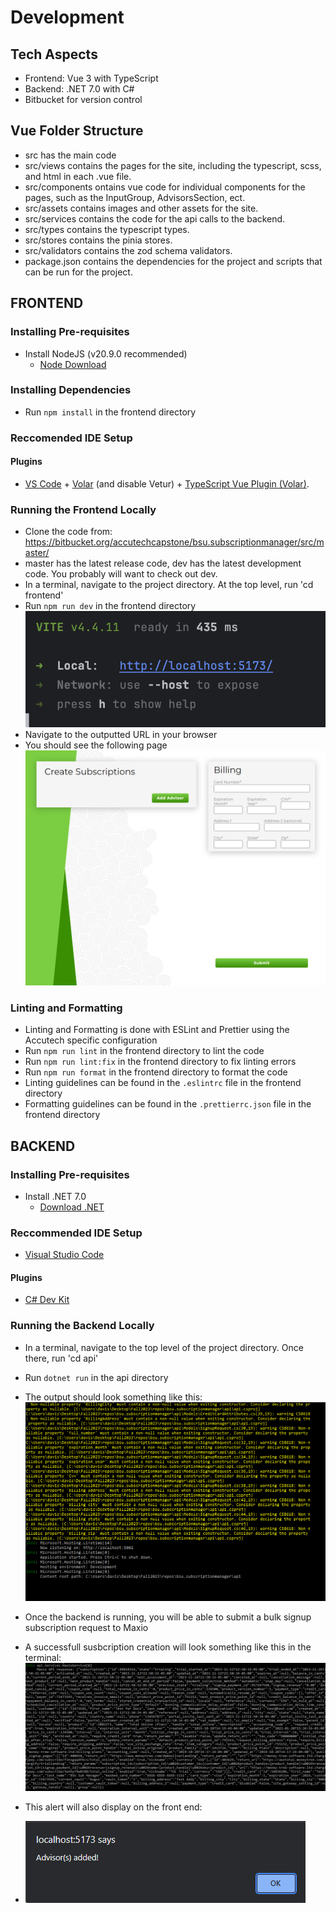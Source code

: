 # Development
## Tech Aspects
- Frontend: Vue 3 with TypeScript
- Backend: .NET 7.0 with C#
- Bitbucket for version control

## Vue Folder Structure
- src has the main code
- src/views contains the pages for the site, including the typescript, scss, and html in each .vue file.
- src/components ontains vue code for individual components for the pages, such as the InputGroup, AdvisorsSection, ect.
- src/assets contains images and other assets for the site.
- src/services contains the code for the api calls to the backend.
- src/types contains the typescript types.
- src/stores contains the pinia stores.
- src/validators contains the zod schema validators.
- package.json contains the dependencies for the project and scripts that can be run for the project.
## FRONTEND

### Installing Pre-requisites
- Install NodeJS (v20.9.0 recommended)
    - [Node Download](https://nodejs.org/en)

### Installing Dependencies
- Run `npm install` in the frontend directory

### Reccomended IDE Setup
#### Plugins
- [VS Code](https://code.visualstudio.com/) + [Volar](https://marketplace.visualstudio.com/items?itemName=Vue.volar) (and disable Vetur) + [TypeScript Vue Plugin (Volar)](https://marketplace.visualstudio.com/items?itemName=Vue.vscode-typescript-vue-plugin).


### Running the Frontend Locally
- Clone the code from: https://bitbucket.org/accutechcapstone/bsu.subscriptionmanager/src/master/
- master has the latest release code, dev has the latest development code. You probably will want to check out dev.
- In a terminal, navigate to the project directory. At the top level, run 'cd frontend'
- Run `npm run dev` in the frontend directory
  ![Console output](./images/console-output.png)
- Navigate to the outputted URL in your browser
- You should see the following page
  ![Site screenshot](./images/default-bulk-signup-frontend.png)

### Linting and Formatting
- Linting and Formatting is done with ESLint and Prettier using the Accutech specific configuration
- Run `npm run lint` in the frontend directory to lint the code
- Run `npm run lint:fix` in the frontend directory to fix linting errors
- Run `npm run format` in the frontend directory to format the code
- Linting guidelines can be found in the `.eslintrc` file in the frontend directory
- Formatting guidelines can be found in the `.prettierrc.json` file in the frontend directory

## BACKEND

### Installing Pre-requisites
- Install .NET 7.0
    - [Download .NET](https://dotnet.microsoft.com/en-us/download)

### Reccommended IDE Setup
- [Visual Studio Code](https://code.visualstudio.com/)
#### Plugins
- [C# Dev Kit](https://marketplace.visualstudio.com/items?itemName=ms-dotnettools.csdevkit)
### Running the Backend Locally
- In a terminal, navigate to the top level of the project directory. Once there, run 'cd api'
- Run `dotnet run` in the api directory
- The output should look something like this:
  ![Console output](./images/run-backend-successfully-output.png)

- Once the backend is running, you will be able to submit a bulk signup subscription request to Maxio
- A successfull susbcription creation will look something like this in the terminal:
  ![Subscription Creation Console Output](./images/subscription-creation-output.png)
- This alert will also display on the front end:
- ![Subscription Creation Alert](./images/advisors-added-alert.png)

